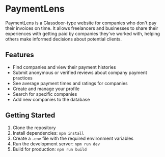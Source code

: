 # PaymentLens

PaymentLens is a Glassdoor-type website for companies who don't pay their invoices on time. It allows freelancers and businesses to share their experiences with getting paid by companies they've worked with, helping others make informed decisions about potential clients.

## Features

- Find companies and view their payment histories
- Submit anonymous or verified reviews about company payment practices
- See average payment times and ratings for companies
- Create and manage your profile
- Search for specific companies
- Add new companies to the database

## Getting Started

1. Clone the repository
2. Install dependencies: `npm install`
3. Create a `.env` file with the required environment variables
4. Run the development server: `npm run dev`
5. Build for production: `npm run build`